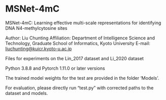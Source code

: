 # MSNet-4mC
MSNet-4mC: Learning effective multi-scale representations for identifying DNA N4-methylcytosine sites

Author: Liu Chunting
Affiliation: Department of Intelligence Science and Technology, Graduate School of Informatics, Kyoto University
E-mail: liuchunting@kuicr.kyoto-u.ac.jp

Files for experiments on the Lin_2017 dataset and Li_2020 dataset

Python 3.8.8 and Pytorch 1.11.0 or later versions

The trained model weights for the test are provided in the folder ‘Models’.

For evaluation, please directly run “test.py” with corrected paths to the dataset and models. 

